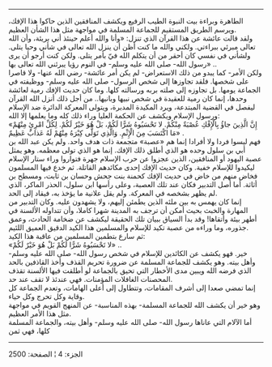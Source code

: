------------------------------------------------------------------------

الطاهرة وبراءة بيت النبوة الطيب الرفيع ويكشف المنافقين الذين حاكوا هذا
الإفك، ويرسم الطريق المستقيم للجماعة المسلمة في مواجهة مثل هذا الشأن
العظيم.  
ولقد قالت عائشة عن هذا القرآن الذي تنزل: «وأنا والله أعلم حينئذ أني
بريئة، وأن الله تعالى مبرئي ببراءتي. ولكني والله ما كنت أظن أن ينزل الله
تعالى في شأني وحيا يتلى. ولشأني في نفسي كان أحقر من أن يتكلم الله فيّ
بأمر يتلى. ولكن كنت أرجو أن يرى رسول الله- صلى الله عليه وسلم- في النوم
رؤيا يبرئني الله تعالى بها» ..  
ولكن الأمر- كما يبدو من ذلك الاستعراض- لم يكن أمر عائشة- رضي الله عنها-
ولا قاصرا على شخصها. فلقد تجاوزها إلى شخص الرسول- صلى الله عليه وسلم-
ووظيفته في الجماعة يومها. بل تجاوزه إلى صلته بربه ورسالته كلها. وما كان
حديث الإفك رمية لعائشة وحدها، إنما كان رمية للعقيدة في شخص نبيها
وبانيها.. من أجل ذلك أنزل الله القرآن ليفصل في القضية المبتدعة، ويرد
المكيدة المدبرة، ويتولى المعركة الدائرة ضد الإسلام ورسول الإسلام ويكشف
عن الحكمة العليا وراء ذلك كله وما يعلمها إلا الله:  
«إِنَّ الَّذِينَ جاؤُ بِالْإِفْكِ عُصْبَةٌ مِنْكُمْ. لا تَحْسَبُوهُ شَرًّا لَكُمْ، بَلْ هُوَ خَيْرٌ لَكُمْ. لِكُلِّ
امْرِئٍ مِنْهُمْ مَا اكْتَسَبَ مِنَ الْإِثْمِ. وَالَّذِي تَوَلَّى كِبْرَهُ مِنْهُمْ لَهُ عَذابٌ عَظِيمٌ» .  
فهم ليسوا فردا ولا أفرادا إنما هم «عصبة» متجمعة ذات هدف واحد. ولم يكن
عبد الله بن أبي بن سلول وحده هو الذي أطلق ذلك الإفك. إنما هو الذي تولى
معظمه. وهو يمثل عصبة اليهود أو المنافقين، الذين عجزوا عن حرب الإسلام
جهرة فتواروا وراء ستار الإسلام ليكيدوا للإسلام خفية. وكان حديث الإفك
إحدى مكائدهم القاتلة. ثم خدع فيها المسلمون فخاض منهم من خاض في حديث
الإفك كحمنة بنت جحش وحسان بن ثابت، ومسطح بن أثاثة. أما أصل التدبير فكان
عند تلك العصبة، وعلى رأسها ابن سلول، الحذر الماكر، الذي لم يظهر بشخصه في
المعركة. ولم يقل علانية ما يؤخذ به، فيقاد إلى الحد.  
إنما كان يهمس به بين ملئه الذين يطمئن إليهم، ولا يشهدون عليه. وكان
التدبير من المهارة والخبث بحيث أمكن أن ترجف به المدينة شهرا كاملا، وأن
تتداوله الألسنة في أطهر بيئة وأتقاها! وقد بدأ السياق ببيان تلك الحقيقة
ليكشف عن ضخامة الحادث، وعمق جذوره، وما وراءه من عصبة تكيد للإسلام
والمسلمين هذا الكيد الدقيق العميق اللئيم.  
ثم سارع بتطمين المسلمين من عاقبة هذا الكيد:  
«لا تَحْسَبُوهُ شَرًّا لَكُمْ بَلْ هُوَ خَيْرٌ لَكُمْ» ..  
خير. فهو يكشف عن الكائدين للإسلام في شخص رسول الله- صلى الله عليه وسلم-
وأهل بيته. وهو يكشف للجماعة المسلمة عن ضرورة تحريم القذف وأخذ القاذفين
بالحد الذي فرضه الله ويبين مدى الأخطار التي تحيق بالجماعة لو أطلقت فيها
الألسنة تقذف المحصنات الغافلات المؤمنات. فهي عندئذ لا تقف عند حد.  
إنما تمضي صعدا إلى أشرف المقامات، وتتطاول إلى أعلى الهامات، وتعدم
الجماعة كل وقاية وكل تحرج وكل حياء.  
وهو خير أن يكشف الله للجماعة المسلمة- بهذه المناسبة- عن المنهج القويم في
مواجهة مثل هذا الأمر العظيم.  
أما الآلام التي عاناها رسول الله- صلى الله عليه وسلم- وأهل بيته،
والجماعة المسلمة كلها، فهي ثمن

------------------------------------------------------------------------

الجزء: 4 ¦ الصفحة: 2500
